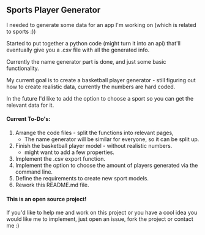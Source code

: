 ## Sports Player Generator

I needed to generate some data for an app I'm working on (which is related to sports :))

Started to put together a python code (might turn it into an api) that'll eventually give you a .csv file with all the generated info.

Currently the name generator part is done, and just some basic functionality.

My current goal is to create a basketball player generator - still figuring out how to create realistic data, currently the numbers are hard coded.

In the future I'd like to add the option to choose a sport so you can get the relevant data for it.



#### Current To-Do's:

1. Arrange the code files - split the functions into relevant pages,
   - The name generator will be similar for everyone, so it can be split up.
2. Finish the basketball player model - without realistic numbers.
   - might want to add a few properties.
3. Implement the .csv export function.
4. Implement the option to choose the amount of players generated via the command line.
5. Define the requirements to create new sport models.
6. Rework this README.md file.



#### This is an open source project!

If you'd like to help me and work on this project or you have a cool idea you would like me to implement, just open an issue, fork the project or contact me :)

